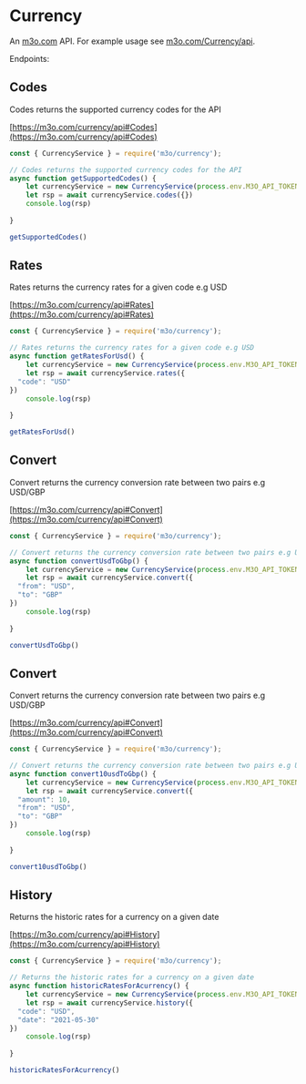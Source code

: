# Currency

An [m3o.com](https://m3o.com) API. For example usage see [m3o.com/Currency/api](https://m3o.com/Currency/api).

Endpoints:

## Codes

Codes returns the supported currency codes for the API


[https://m3o.com/currency/api#Codes](https://m3o.com/currency/api#Codes)

```js
const { CurrencyService } = require('m3o/currency');

// Codes returns the supported currency codes for the API
async function getSupportedCodes() {
	let currencyService = new CurrencyService(process.env.M3O_API_TOKEN)
	let rsp = await currencyService.codes({})
	console.log(rsp)
	
}

getSupportedCodes()
```
## Rates

Rates returns the currency rates for a given code e.g USD


[https://m3o.com/currency/api#Rates](https://m3o.com/currency/api#Rates)

```js
const { CurrencyService } = require('m3o/currency');

// Rates returns the currency rates for a given code e.g USD
async function getRatesForUsd() {
	let currencyService = new CurrencyService(process.env.M3O_API_TOKEN)
	let rsp = await currencyService.rates({
  "code": "USD"
})
	console.log(rsp)
	
}

getRatesForUsd()
```
## Convert

Convert returns the currency conversion rate between two pairs e.g USD/GBP


[https://m3o.com/currency/api#Convert](https://m3o.com/currency/api#Convert)

```js
const { CurrencyService } = require('m3o/currency');

// Convert returns the currency conversion rate between two pairs e.g USD/GBP
async function convertUsdToGbp() {
	let currencyService = new CurrencyService(process.env.M3O_API_TOKEN)
	let rsp = await currencyService.convert({
  "from": "USD",
  "to": "GBP"
})
	console.log(rsp)
	
}

convertUsdToGbp()
```
## Convert

Convert returns the currency conversion rate between two pairs e.g USD/GBP


[https://m3o.com/currency/api#Convert](https://m3o.com/currency/api#Convert)

```js
const { CurrencyService } = require('m3o/currency');

// Convert returns the currency conversion rate between two pairs e.g USD/GBP
async function convert10usdToGbp() {
	let currencyService = new CurrencyService(process.env.M3O_API_TOKEN)
	let rsp = await currencyService.convert({
  "amount": 10,
  "from": "USD",
  "to": "GBP"
})
	console.log(rsp)
	
}

convert10usdToGbp()
```
## History

Returns the historic rates for a currency on a given date


[https://m3o.com/currency/api#History](https://m3o.com/currency/api#History)

```js
const { CurrencyService } = require('m3o/currency');

// Returns the historic rates for a currency on a given date
async function historicRatesForAcurrency() {
	let currencyService = new CurrencyService(process.env.M3O_API_TOKEN)
	let rsp = await currencyService.history({
  "code": "USD",
  "date": "2021-05-30"
})
	console.log(rsp)
	
}

historicRatesForAcurrency()
```

